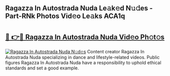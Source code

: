 ## Ragazza In Autostrada Nuda Le𝚊k𝚎d N𝚞𝚍es - Part-RNk Photos Vid𝚎o Le𝚊ks ACA1q

# <h2><a href="http://fbg3e6f.evod.top/?m=Ragazza+In+Autostrada+Nuda">🔗 👉🔴 Ragazza In Autostrada Nuda Vid𝚎o Ph𝚘t𝚘s</a></h2>

[![Ragazza In Autostrada Nuda N𝚞d𝚎s](https://i.imgur.com/8V9OHl7.gif)](http://fbg3e6f.evod.top/?m=Ragazza+In+Autostrada+Nuda)
Content creator Ragazza In Autostrada Nuda specializing in dance and lifestyle-related videos. Public figures Ragazza In Autostrada Nuda have a responsibility to uphold ethical standards and set a good example. 
